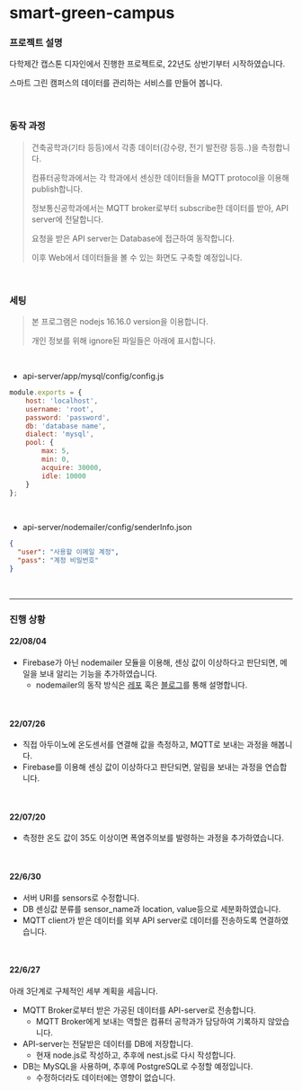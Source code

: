 # smart-green-campus
### 프로젝트 설명
다학제간 캡스톤 디자인에서 진행한 프로젝트로, 22년도 상반기부터 시작하였습니다.

스마트 그린 캠퍼스의 데이터를 관리하는 서비스를 만들어 봅니다.

<br/>

### 동작 과정
>  건축공학과(기타 등등)에서 각종 데이터(강수량, 전기 발전량 등등..)을 측정합니다.
>
> 컴퓨터공학과에서는 각 학과에서 센싱한 데이터들을 MQTT protocol을 이용해 publish합니다.
>
> 정보통신공학과에서는 MQTT broker로부터 subscribe한 데이터를 받아, API server에 전달합니다.
>
> 요청을 받은 API server는 Database에 접근하여 동작합니다.
>
> 이후 Web에서 데이터들을 볼 수 있는 화면도 구축할 예정입니다.

<br/>

### 세팅
> 본 프로그램은 nodejs 16.16.0 version을 이용합니다.
>
> 개인 정보를 위해 ignore된 파일들은 아래에 표시합니다.

<br/>

- api-server/app/mysql/config/config.js
```javascript
module.exports = {
    host: 'localhost',
    username: 'root',
    password: 'password',
    db: 'database name',
    dialect: 'mysql',
    pool: {
        max: 5,
        min: 0,
        acquire: 30000,
        idle: 10000
    }
};
```
<br/>

- api-server/nodemailer/config/senderInfo.json
```JSON
{
  "user": "사용할 이메일 계정",
  "pass": "계정 비밀번호"
}
```

<br/>

-----
### 진행 상황
#### 22/08/04
- Firebase가 아닌 nodemailer 모듈을 이용해, 센싱 값이 이상하다고 판단되면, 메일을 보내 알리는 기능을 추가하였습니다.
    - nodemailer의 동작 방식은 [레포](https://github.com/2dongyeop/node-mailer) 혹은 [블로그](https://velog.io/@dongvelop/NodeJs-nodemailer-%EB%AA%A8%EB%93%88-%EC%9D%B4%EC%9A%A9%ED%95%98%EA%B8%B0)를 통해 설명합니다.

<br/>

#### 22/07/26
- 직접 아두이노에 온도센서를 연결해 값을 측정하고, MQTT로 보내는 과정을 해봅니다.
- Firebase를 이용해 센싱 값이 이상하다고 판단되면, 알림을 보내는 과정을 연습합니다.


<br/>

#### 22/07/20
- 측정한 온도 값이 35도 이상이면 폭염주의보를 발령하는 과정을 추가하였습니다.

<br/>

#### 22/6/30
- 서버 URI를 sensors로 수정합니다.
- DB 센싱값 분류를 sensor_name과 location, value등으로 세분화하였습니다.
- MQTT client가 받은 데이터를 외부 API server로 데이터를 전송하도록 연결하였습니다.

<br/>

#### 22/6/27 
아래 3단계로 구체적인 세부 계획을 세웁니다.

- MQTT Broker로부터 받은 가공된 데이터를 API-server로 전송합니다.
    - MQTT Broker에게 보내는 역할은 컴퓨터 공학과가 담당하여 기록하지 않았습니다.
- API-server는 전달받은 데이터를 DB에 저장합니다.
    - 현재 node.js로 작성하고, 추후에 nest.js로 다시 작성합니다.
- DB는 MySQL을 사용하며, 추후에 PostgreSQL로 수정할 예정입니다.
    - 수정하더라도 데이터에는 영향이 없습니다.
